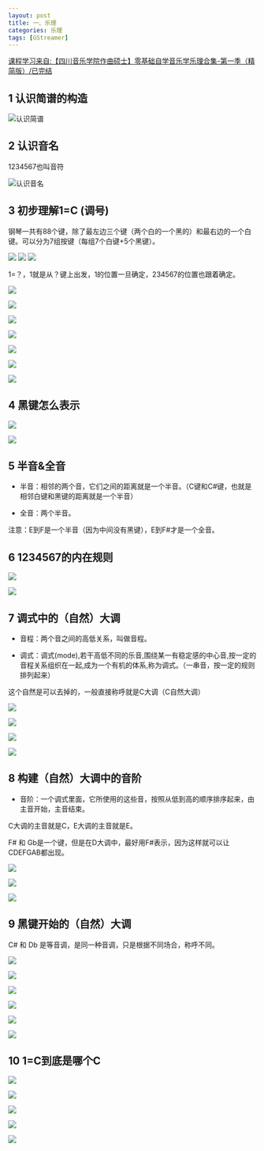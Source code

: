 ```yaml
---
layout: post
title: 一、乐理
categories: 乐理
tags: [GStreamer]
---
```


[课程学习来自:【四川音乐学院作曲硕士】零基础自学音乐学乐理合集-第一季（精简版）/已完结](https://www.bilibili.com/video/BV12W411f7YF?p=1&vd_source=e6b01e2e688ed9241677df121e4b897a)

## 1 认识简谱的构造

![认识简谱](/assets/Music/01/认识简谱.png)

## 2 认识音名

1234567也叫音符

![认识音名](/assets/Music/01/认识音名.jpeg)

## 3 初步理解1=C (调号)

钢琴一共有88个键，除了最左边三个键（两个白的一个黑的）和最右边的一个白键。可以分为7组按键（每组7个白键+5个黑键）。

![](/assets/Music/01/piano-1.png)
![](/assets/Music/01/piano-2.png)
![](/assets/Music/01/piano-3.png)

1=？，1就是从？键上出发，1的位置一旦确定，234567的位置也跟着确定。

![](/assets/Music/01/piano-4.png)

![](/assets/Music/01/piano-5.png)

![](/assets/Music/01/piano-6.png)

![](/assets/Music/01/piano-7.png)

![](/assets/Music/01/piano-8.png)

![](/assets/Music/01/piano-9.png)

![](/assets/Music/01/piano-10.png)

## 4 黑键怎么表示

![](/assets/Music/01/黑键如何表示-1.png)

![](/assets/Music/01/黑键如何表示-2.png)


## 5 半音&全音

- 半音：相邻的两个音，它们之间的距离就是一个半音。（C键和C#键，也就是相邻白键和黑键的距离就是一个半音）
  
- 全音：两个半音。

注意：E到F是一个半音（因为中间没有黑键），E到F#才是一个全音。

## 6 1234567的内在规则

![](/assets/Music/01/1234567的内在规则-1.png)

![](/assets/Music/01/1234567的内在规则-2.png)

## 7 调式中的（自然）大调
- 音程：两个音之间的高低关系，叫做音程。

- 调式：调式(mode),若干高低不同的乐音,围绕某一有稳定感的中心音,按一定的音程关系组织在一起,成为一个有机的体系,称为调式。（一串音，按一定的规则排列起来）

这个自然是可以去掉的，一般直接称呼就是C大调（C自然大调）

![](/assets/Music/01/自然大调-1.png)

![](/assets/Music/01/自然大调-2.png)

![](/assets/Music/01/C大调.png)

![](/assets/Music/01/D大调.png)

## 8 构建（自然）大调中的音阶

- 音阶：一个调式里面，它所使用的这些音，按照从低到高的顺序排序起来，由主音开始，主音结束。
  
C大调的主音就是C，E大调的主音就是E。

F# 和 Gb是一个键，但是在D大调中，最好用F#表示，因为这样就可以让CDEFGAB都出现。

![](/assets/Music/01/音阶-1.png)

![](/assets/Music/01/音阶-2.png)

![](/assets/Music/01/音阶-3.png)

## 9 黑键开始的（自然）大调

C# 和 Db 是等音调，是同一种音调，只是根据不同场合，称呼不同。

![](/assets/Music/01/黑键开始的大调-1.png)

![](/assets/Music/01/黑键开始的大调-2.png)

![](/assets/Music/01/黑键开始的大调-3.png)

![](/assets/Music/01/黑键开始的大调-4.png)

![](/assets/Music/01/黑键开始的大调-5.png)

![](/assets/Music/01/黑键开始的大调-6.png)

## 10 1=C到底是哪个C

![](/assets/Music/01/1=C到底是哪个C-1.png)

![](/assets/Music/01/1=C到底是哪个C-2.png)

![](/assets/Music/01/1=C到底是哪个C-3.png)

![](/assets/Music/01/1=C到底是哪个C-4.png)

![](/assets/Music/01/1=C到底是哪个C-5.png)
